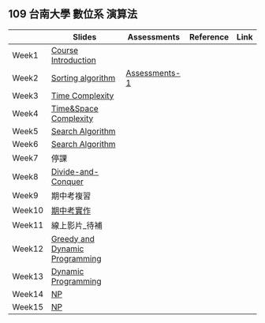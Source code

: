 ## 109 台南大學 數位系 演算法


|       | Slides                                                                                                    | Assessments                                          | Reference | Link |
|-------|-----------------------------------------------------------------------------------------------------------|------------------------------------------------------|-----------|------|
| Week1 | [Course Introduction](https://drive.google.com/file/d/1FzLF0SVNnJKjHHEAW4tE3bUnIFnNeOZ3/view?usp=sharing) |                                                      |           |      |
| Week2 | [Sorting algorithm](https://drive.google.com/file/d/1G77-RFYMUxFSC_87kefMOy4WMdk7QFJv/view?usp=sharing)   | [Assessments-1](https://forms.gle/QKvEAp1DZ6Ts4vzeA) |           |      |
| Week3 | [Time Complexity](https://drive.google.com/file/d/1QurZMw-m30U6uXHH0AEy2pnJVirzKoCW/view?usp=sharing)                                                                                                             |                                                      |           |      |
| Week4 | [Time&Space Complexity](https://drive.google.com/file/d/10VdOUyr5U-L4HbFiRkZ_y2SQO2foXPij/view?usp=sharing)   | 
| Week5 | [Search Algorithm](https://drive.google.com/file/d/1xmEmWP7BmDzTbxID72f0bf3u4_VxejZ8/view?usp=sharing)                                                   
| Week6 | [Search Algorithm](https://drive.google.com/file/d/1QtR5pgKrV0L49Cs_8DPQnHlXu4yZJTcw/view?usp=sharing)   |   
| Week7 | 停課|                                                  
| Week8 | [Divide-and-Conquer](https://drive.google.com/file/d/1nYFHR2PuQKyqGzYOFcHG9speG-zWdi4G/view?usp=sharing)   |   
| Week9 | 期中考複習|   
| Week10 | [期中考實作](https://drive.google.com/file/d/114pSvHsYD7doh9Sk9PBHr33LQTcWP92y/view?usp=sharing)   | 
| Week11 | 線上影片_待補|   
| Week12 | [Greedy and Dynamic Programming](https://drive.google.com/file/d/1HI_4cDgWTMb7uLE_XoCH9UeqvB-K1K4Z/view?usp=sharing)   | 
| Week13 | [Dynamic Programming](https://drive.google.com/file/d/1DMaV7p6xnuqeweR1CNR6Vk2I68rvDfMG/view?usp=sharing)   |
| Week14 | [NP](https://drive.google.com/file/d/17yP8Mp-7JOh0lNZYa43WRD4ky5p6C83b/view?usp=sharing)   |
| Week15 | [NP](https://drive.google.com/file/d/1txe4RxfvRmkRJNsgHUESSh5GZcwICOvL/view?usp=sharingg)   |
